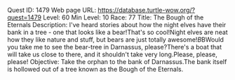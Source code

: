 Quest ID: 1479
Web page URL: https://database.turtle-wow.org/?quest=1479
Level: 60
Min Level: 10
Race: 77
Title: The Bough of the Eternals
Description: I've heard stories about how the night elves have their bank in a tree - one that looks like a bear!That's so cool!Night elves are neat how they like nature and stuff, but bears are just totally awesome!$B$BWould you take me to see the bear-tree in Darnassus, please?There's a boat that will take us close to there, and it shouldn't take very long.Please, please, please!
Objective: Take the orphan to the bank of Darnassus.The bank itself is hollowed out of a tree known as the Bough of the Eternals.
